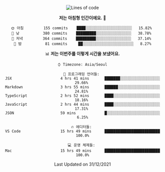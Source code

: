 <div align='center'>
 
<!--START_SECTION:waka-->
![Lines of code](https://img.shields.io/badge/%EC%A0%80%EB%8A%94%20%EC%97%AC%ED%83%9C%EA%B9%8C%EC%A7%80%20-59%20Thousand%20%EC%A4%84%EC%9D%98%20%EC%BD%94%EB%93%9C%EB%A5%BC%20%EC%9E%91%EC%84%B1%ED%96%88%EC%96%B4%EC%9A%94.-blue)

**저는 아침형 인간이에요. 🐤** 

```text
🌞 아침         155 commits    ████░░░░░░░░░░░░░░░░░░░░░   15.82% 
🌆 낮　         380 commits    █████████░░░░░░░░░░░░░░░░   38.78% 
🌃 저녁         364 commits    █████████░░░░░░░░░░░░░░░░   37.14% 
🌙 밤　         81 commits     ██░░░░░░░░░░░░░░░░░░░░░░░   8.27%

```


📊 **저는 이번주를 이렇게 시간을 보냈어요.** 

```text
⌚︎ Timezone: Asia/Seoul

💬 프로그래밍 언어들: 
JSX                      4 hrs 41 mins       ███████░░░░░░░░░░░░░░░░░░   29.66% 
Markdown                 3 hrs 55 mins       ██████░░░░░░░░░░░░░░░░░░░   24.81% 
TypeScript               2 hrs 52 mins       ████░░░░░░░░░░░░░░░░░░░░░   18.16% 
JavaScript               2 hrs 44 mins       ████░░░░░░░░░░░░░░░░░░░░░   17.31% 
JSON                     59 mins             █░░░░░░░░░░░░░░░░░░░░░░░░   6.25%

🔥 에디터들: 
VS Code                  15 hrs 49 mins      █████████████████████████   100.0%

💻 운영 체제들: 
Mac                      15 hrs 49 mins      █████████████████████████   100.0%

```


 Last Updated on 31/12/2021
<!--END_SECTION:waka-->
 </div>
<!---
Emewjin/Emewjin is a ✨ special ✨ repository because its `README.md` (this file) appears on your GitHub profile.
You can click the Preview link to take a look at your changes.
--->
